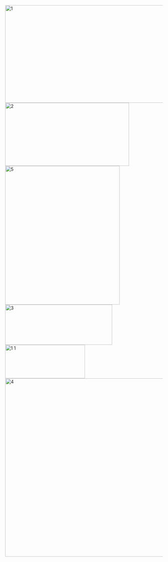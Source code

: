 <img width="862" height="311" alt="1" src="https://github.com/user-attachments/assets/1fda784b-a018-4d3e-aa94-5263b71ee2de" />
<br>

<img width="396" height="201" alt="2" src="https://github.com/user-attachments/assets/90026748-ee41-45c3-9a15-1c249290a1b3" />
<br>

<img width="366" height="442" alt="5" src="https://github.com/user-attachments/assets/04c85f37-0273-4537-af4e-8265be4d0efb" />
<br>

<img width="342" height="128" alt="3" src="https://github.com/user-attachments/assets/e60bc89d-2ee5-4dd6-8ef1-b80fb4189647" />
<br>

<img width="255" height="107" alt="1 1" src="https://github.com/user-attachments/assets/d9c312fa-2a47-4f78-8173-425b31238985" />
<br>

<img width="598" height="568" alt="4" src="https://github.com/user-attachments/assets/abe2ad8c-3c40-4355-b0f2-ccbe1b3f9930" />
